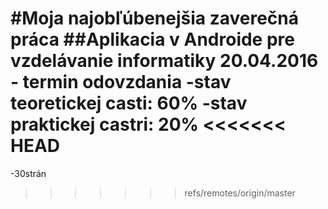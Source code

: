 ﻿#Moja najobľúbenejšia zaverečná práca
##Aplikacia v Androide pre vzdelávanie informatiky
 20.04.2016 - termin odovzdania
-stav teoretickej casti: 60%
-stav praktickej castri: 20%
<<<<<<< HEAD
=======
-30strán
>>>>>>> refs/remotes/origin/master
